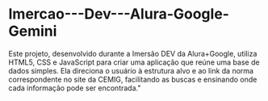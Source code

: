 # Imercao---Dev---Alura-Google-Gemini
Este projeto, desenvolvido durante a Imersão DEV da Alura+Google, utiliza HTML5, CSS e JavaScript para criar uma aplicação que reúne uma base de dados simples. Ela direciona o usuário à estrutura alvo e ao link da norma correspondente no site da CEMIG, facilitando as buscas e ensinando onde cada informação pode ser encontrada."
